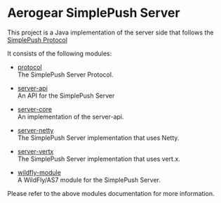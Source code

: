 # Aerogear SimplePush Server
This project is a Java implementation of the server side that follows the [SimplePush Protocol](https://wiki.mozilla.org/WebAPI/SimplePush/Protocol)

It consists of the following modules:  

* [protocol](https://github.com/aerogear/aerogear-simplepush-server/tree/master/protocol)  
The SimplePush Server Protocol.

* [server-api](https://github.com/aerogear/aerogear-simplepush-server/tree/master/server-api)  
An API for the SimplePush Server

* [server-core](https://github.com/aerogear/aerogear-simplepush-server/tree/master/server-core)  
An implementation of the server-api.

* [server-netty](https://github.com/aerogear/aerogear-simplepush-server/tree/master/server-netty)  
The SimplePush Server implementation that uses Netty.

* [server-vertx](https://github.com/aerogear/aerogear-simplepush-server/tree/master/server-vertx)  
The SimplePush Server implementation that uses vert.x.

* [wildfly-module](https://github.com/aerogear/aerogear-simplepush-server/tree/master/wildfly-module)  
A WildFly/AS7 module for the SimplePush Server.

Please refer to the above modules documentation for more information.

